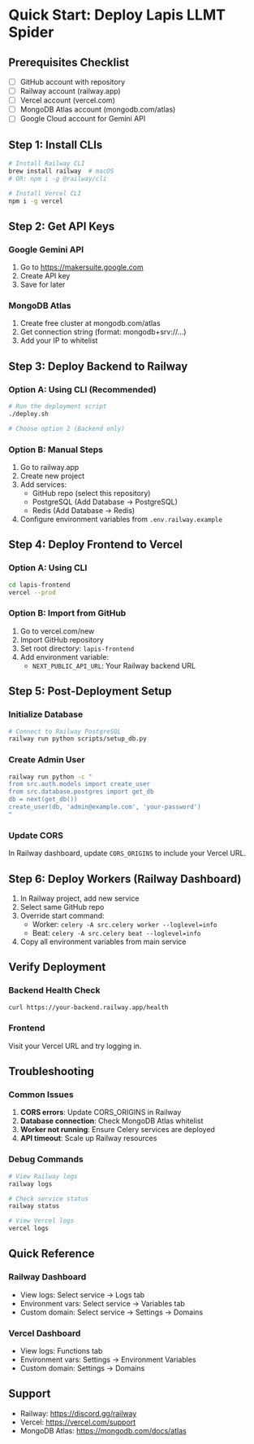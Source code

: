 # Quick Start: Deploy Lapis LLMT Spider

## Prerequisites Checklist
- [ ] GitHub account with repository
- [ ] Railway account (railway.app)
- [ ] Vercel account (vercel.com)
- [ ] MongoDB Atlas account (mongodb.com/atlas)
- [ ] Google Cloud account for Gemini API

## Step 1: Install CLIs
```bash
# Install Railway CLI
brew install railway  # macOS
# OR: npm i -g @railway/cli

# Install Vercel CLI
npm i -g vercel
```

## Step 2: Get API Keys

### Google Gemini API
1. Go to https://makersuite.google.com
2. Create API key
3. Save for later

### MongoDB Atlas
1. Create free cluster at mongodb.com/atlas
2. Get connection string (format: mongodb+srv://...)
3. Add your IP to whitelist

## Step 3: Deploy Backend to Railway

### Option A: Using CLI (Recommended)
```bash
# Run the deployment script
./deploy.sh

# Choose option 2 (Backend only)
```

### Option B: Manual Steps
1. Go to railway.app
2. Create new project
3. Add services:
   - GitHub repo (select this repository)
   - PostgreSQL (Add Database → PostgreSQL)
   - Redis (Add Database → Redis)
4. Configure environment variables from `.env.railway.example`

## Step 4: Deploy Frontend to Vercel

### Option A: Using CLI
```bash
cd lapis-frontend
vercel --prod
```

### Option B: Import from GitHub
1. Go to vercel.com/new
2. Import GitHub repository
3. Set root directory: `lapis-frontend`
4. Add environment variable:
   - `NEXT_PUBLIC_API_URL`: Your Railway backend URL

## Step 5: Post-Deployment Setup

### Initialize Database
```bash
# Connect to Railway PostgreSQL
railway run python scripts/setup_db.py
```

### Create Admin User
```bash
railway run python -c "
from src.auth.models import create_user
from src.database.postgres import get_db
db = next(get_db())
create_user(db, 'admin@example.com', 'your-password')
"
```

### Update CORS
In Railway dashboard, update `CORS_ORIGINS` to include your Vercel URL.

## Step 6: Deploy Workers (Railway Dashboard)

1. In Railway project, add new service
2. Select same GitHub repo
3. Override start command:
   - Worker: `celery -A src.celery worker --loglevel=info`
   - Beat: `celery -A src.celery beat --loglevel=info`
4. Copy all environment variables from main service

## Verify Deployment

### Backend Health Check
```bash
curl https://your-backend.railway.app/health
```

### Frontend
Visit your Vercel URL and try logging in.

## Troubleshooting

### Common Issues
1. **CORS errors**: Update CORS_ORIGINS in Railway
2. **Database connection**: Check MongoDB Atlas whitelist
3. **Worker not running**: Ensure Celery services are deployed
4. **API timeout**: Scale up Railway resources

### Debug Commands
```bash
# View Railway logs
railway logs

# Check service status
railway status

# View Vercel logs
vercel logs
```

## Quick Reference

### Railway Dashboard
- View logs: Select service → Logs tab
- Environment vars: Select service → Variables tab
- Custom domain: Select service → Settings → Domains

### Vercel Dashboard
- View logs: Functions tab
- Environment vars: Settings → Environment Variables
- Custom domain: Settings → Domains

## Support
- Railway: https://discord.gg/railway
- Vercel: https://vercel.com/support
- MongoDB Atlas: https://mongodb.com/docs/atlas